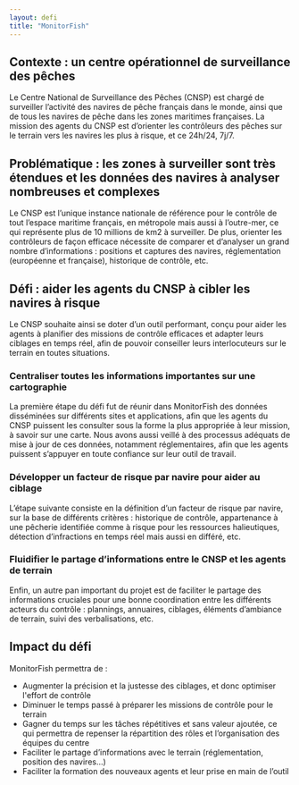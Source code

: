 ```yaml
---
layout: defi
title: "MonitorFish"
---
```


## Contexte : un centre opérationnel de surveillance des pêches
Le Centre National de Surveillance des Pêches (CNSP) est chargé de surveiller l’activité des navires de pêche français dans le monde, ainsi que de tous les navires de pêche dans les zones maritimes françaises. La mission des agents du CNSP est d’orienter les contrôleurs des pêches sur le terrain vers les navires les plus à risque, et ce 24h/24, 7j/7. 

## Problématique : les zones à surveiller sont très étendues et les données des navires à analyser nombreuses et complexes
Le CNSP est l’unique instance nationale de référence pour le contrôle de tout l’espace maritime français, en métropole mais aussi à l’outre-mer, ce qui représente plus de 10 millions de km2 à surveiller. 
De plus, orienter les contrôleurs de façon efficace nécessite de comparer et d’analyser un grand nombre d’informations : positions et captures des navires, réglementation (européenne et française), historique de contrôle, etc. 

## Défi : aider les agents du CNSP à cibler les navires à risque
Le CNSP souhaite ainsi se doter d’un outil performant, conçu pour aider les agents à planifier des missions de contrôle efficaces et adapter leurs ciblages en temps réel, afin de pouvoir conseiller leurs interlocuteurs sur le terrain en toutes situations. 

### Centraliser toutes les informations importantes sur une cartographie
La première étape du défi fut de réunir dans MonitorFish des données disséminées sur différents sites et applications, afin que les agents du CNSP puissent les consulter sous la forme la plus appropriée à leur mission, à savoir sur une carte. 
Nous avons aussi veillé à des processus adéquats de mise à jour de ces données, notamment réglementaires, afin que les agents puissent s’appuyer en toute confiance sur leur outil de travail.

### Développer un facteur de risque par navire pour aider au ciblage 
L’étape suivante consiste en la définition d’un facteur de risque par navire, sur la base de différents critères : historique de contrôle, appartenance à une pêcherie identifiée comme à risque pour les ressources halieutiques, détection d’infractions en temps réel mais aussi en différé, etc. 

### Fluidifier le partage d’informations entre le CNSP et les agents de terrain
Enfin, un autre pan important du projet est de faciliter le partage des informations cruciales pour une bonne coordination entre les différents acteurs du contrôle : plannings, annuaires, ciblages, éléments d’ambiance de terrain, suivi des verbalisations, etc. 

## Impact du défi
MonitorFish permettra de :
* Augmenter la précision et la justesse des ciblages, et donc optimiser l'effort de contrôle
* Diminuer le temps passé à préparer les missions de contrôle pour le terrain
* Gagner du temps sur les tâches répétitives et sans valeur ajoutée, ce qui permettra de repenser la répartition des rôles et l’organisation des équipes du centre
* Faciliter le partage d’informations avec le terrain (réglementation, position des navires...)
* Faciliter la formation des nouveaux agents et leur prise en main de l’outil
